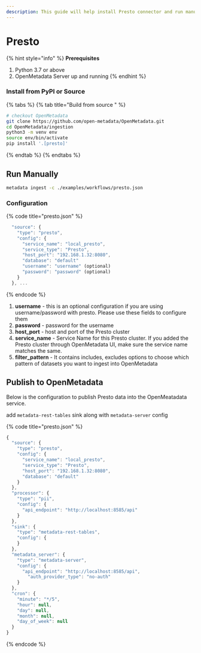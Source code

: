 ```yaml
---
description: This guide will help install Presto connector and run manually
---
```


# Presto

{% hint style="info" %}
**Prerequisites**

1. Python 3.7 or above
2. OpenMetadata Server up and running
{% endhint %}

### Install from PyPI or Source

{% tabs %}
{% tab title="Build from source " %}
```bash
# checkout OpenMetadata
git clone https://github.com/open-metadata/OpenMetadata.git
cd OpenMetadata/ingestion
python3 -m venv env
source env/bin/activate
pip install '.[presto]'
```
{% endtab %}
{% endtabs %}

## Run Manually

```bash
metadata ingest -c ./examples/workflows/presto.json
```

### Configuration

{% code title="presto.json" %}
```javascript
  "source": {
    "type": "presto",
    "config": {
      "service_name": "local_presto",
      "service_type": "Presto",
      "host_port": "192.168.1.32:8080",
      "database": "default"
      "username": "username" (optional)
      "password": "password" (optional)
    }
  }, ...
```
{% endcode %}

1. **username** - this is an optional configuration if you are using username/password with presto. Please use these fields to configure them
2. **password** - password for the username
3. **host\_port** - host and port of the Presto cluster
4. **service\_name** - Service Name for this Presto cluster. If you added the Presto cluster through OpenMetadata UI, make sure the service name matches the same.
5. **filter\_pattern** - It contains includes, excludes options to choose which pattern of datasets you want to ingest into OpenMetadata

## Publish to OpenMetadata

Below is the configuration to publish Presto data into the OpenMeatadata service.

add `metadata-rest-tables` sink along with `metadata-server` config

{% code title="presto.json" %}
```javascript
{
  "source": {
    "type": "presto",
    "config": {
      "service_name": "local_presto",
      "service_type": "Presto",
      "host_port": "192.168.1.32:8080",
      "database": "default"
    }
  },
  "processor": {
    "type": "pii",
    "config": {
      "api_endpoint": "http://localhost:8585/api"
    }
  },
  "sink": {
    "type": "metadata-rest-tables",
    "config": {
    }
  },
  "metadata_server": {
    "type": "metadata-server",
    "config": {
      "api_endpoint": "http://localhost:8585/api",
        "auth_provider_type": "no-auth"
    }
  },
  "cron": {
    "minute": "*/5",
    "hour": null,
    "day": null,
    "month": null,
    "day_of_week": null
  }
}
```
{% endcode %}

